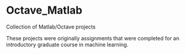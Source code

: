 # Octave_Matlab
Collection of Matlab/Octave projects 

These projects were originally assignments that were completed for an introductory graduate course in machine learning.
